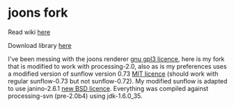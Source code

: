 # joons fork #

Read wiki [here](https://github.com/monkstone/joons-fork/wiki/_pages) 

Download library [here](https://github.com/monkstone/joons-fork/downloads) 

I've been messing with the joons renderer [gnu gpl3 licence](http://www.gnu.org/licenses/gpl-3.0.txt), here is my fork that is modified to work with processing-2.0, also as is my preferences uses a modified version of sunflow version 0.73 [MIT licence](http://en.wikipedia.org/wiki/MIT_License) (should work with regular sunflow-0.73 but not sunflow-0.72). My modified sunflow is adapted to use janino-2.6.1 [new BSD licence](http://dist.codehaus.org/janino/new_bsd_license.txt). Everything was compiled against processing-svn (pre-2.0b4)
using jdk-1.6.0_35.